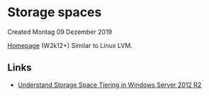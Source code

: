 # Storage spaces
Created Montag 09 Dezember 2019

[Homepage](https://docs.microsoft.com/en-us/previous-versions/windows/it-pro/windows-server-2012-R2-and-2012/hh831739(v=ws.11)?redirectedfrom=MSDN) (W2k12+)
Similar to Linux LVM.

Links
-----

* [Understand Storage Space Tiering in Windows Server 2012 R2](https://blogs.technet.microsoft.com/larryexchange/2015/12/02/understand-storage-space-tiering-in-windows-server-2012-r2/)


